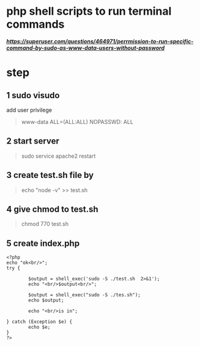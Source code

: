 # php shell scripts to run terminal commands
***https://superuser.com/questions/464971/perrmission-to-run-specific-command-by-sudo-as-www-data-users-without-password***


# step
## 1 sudo visudo
add user privilege
>www-data    ALL=(ALL:ALL) NOPASSWD: ALL

## 2 start server
>sudo service apache2 restart

## 3 create test.sh file by
>echo "node -v" >> test.sh  

## 4 give chmod to test.sh
>chmod 770 test.sh

## 5 create index.php
```
<?php
echo "ok<br/>";
try {

        $output = shell_exec('sudo -S ./test.sh  2>&1');
        echo "<br/>$output<br/>";

        $output = shell_exec("sudo -S ./tes.sh");
        echo $output;

        echo "<br/>is in";

} catch (Exception $e) {
        echo $e;
}
?>
```

